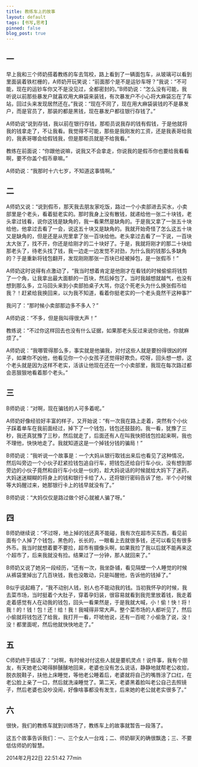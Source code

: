 ```yaml
---
title: 教练车上的故事
layout: default
tags: [书写,思考]
pinned: false
blog_post: true
---
```



## 一
早上我和三个师奶搭着教练的车去驾校，路上看到了一辆面包车，从玻璃可以看到里面装着铁栏栅的，A师奶开玩笑说：“前面那个是不是运钞车呀？”我说：“不可能，现在的运钞车你又不是没见过，全都密封的。”B师奶说：“怎么没有可能，我听说以前那些暴发户就喜欢用大麻袋来装钱，有次暴发户不小心将大麻袋忘在了车站，回过头来发现居然还在。”我说：“现在不同了，现在用大麻袋装钱的不是暴发户，而是官员了，那装的都是黑钱，现在暴发户都往银行存钱了。”

A师奶说“说到存钱，我以前在银行存钱，那柜员说我存的钱有假钱，于是他就将我的钱拿走了，不让我看。我觉得不可能，那些是我刚发的工资，还是我表哥给我的，我表哥哪会给假钱我，但是那柜员就是不给我看。”

教练在前面说：“你跟他说嘛，说我又不会拿走，你说我的是假币你也要给我看看啊，要不你盖个假币章嘛。”

A师奶说：“我那时十六七岁，不知道这事情啊。”

## 二
A师奶又说：“说到假币，那天我去朋友家吃饭，路过一个小卖部进去买水，小卖部里是个老头，看着挺老实的。那时我身上没有散钱，就递给他一张二十块钱，老头拿过钱看，说你这钱是缺角的，我一看果然是缺角的。于是我又拿了一张五十块给他，他拿过去看了一会，说这五十块又是缺角的。我就开始奇怪了怎么这五十块又是缺角的，但是还是从兜里拿了张一百块给他。老头拿过去看了一下说，一百块太大张了，找不开，你还是给刚才的二十块好了。于是，我就将刚才的那二十块给那老头了，待老头找了钱，我一边走一边发觉不对劲，为什么我的钱那么多缺角的？于是重新将钱包翻开，发现刚刚那张一百块已经被掉包，是一张假币！”

A师奶这时说得有点激动了，“我当时想着肯定是他刚才在看钱的时候偷偷将钱剪了一个角，让我拿出最大面额的一百块，然后掉包了。当时我越想就越气，也没有想到那么多，立马回头来到小卖部拍桌子大骂，你这个死老头为什么换张假币给我？！赶紧给我换回来，以为我不知道，看着你挺老实的一个老头竟然干这种事?”

我问了：“那时候小卖部那边多不多人？”

A师奶说：“不多，但是我叫得很大声！”

教练说：“不过你这样回去也没有什么证据，如果那老头反过来说你讹他，你就麻烦了。”

A师奶说：“我哪管得那么多，事实就是他骗我，对付这些人就是要扮得很凶的样子，如果你不凶他，他看见你一个小女孩子还觉得好欺负。哎呀，回头想一想，这个老头就是因为这样不老实，活该让他现在还在一个小卖部里，我现在每次路过都会恶狠狠地看着那个老头。”

## 三
B师奶说：“对啊，现在骗钱的人可多着呢。”

A师奶好像经验好丰富的样子，又开始说：“有一次我在路上走着，突然有个小伙子踩着单车在我前面经过，掉下了一个钱包，钱包还鼓鼓的。我一看，犹豫了三秒，我还真犹豫了三秒，然后就走了，后面还有人在叫我快把钱包捡起来啊，我也不理他，快快地走了。我就知道这是一个掉钱分钱的骗局！”

B师奶说：“我听说一个故事是：一个大妈从银行取钱出来后也看见了这种情况，然后叫旁边一个小伙子赶紧捡钱包追自行车，把钱包还给自行车小伙，没有想到那旁边的小伙子竟然和自行车小伙是一伙的，趁大妈说话的时候就给大妈下了迷药，大妈迷迷糊糊的将身上的钱和银行卡给了人，还将银行密码告诉了他，半个小时候等大妈醒过来，她那银行卡上的钱早就没有了。”

B师奶说：“大妈仅仅是路过做个好心就被人骗了呀。”

## 四
B师奶继续说：“不过呀，地上掉的钱还真不能碰，我有次在超市买东西，看见前面有个人掉了个钱包，黑色的，长长的，一眼看上去就很多钱，还可以看见有很多外币。我当时就想着要不要捡，超市有摄像头啊，如果我捡了我以后就不能再来这个超市了，后来我就没有捡。结果过了一分钟，那人就回来了。”

B师奶又说了她另一段经历，“还有一次，我坐卧铺，看见隔壁一个人睡觉的时候从裤袋里掉出了几百块钱，我也没敢动，只是叫醒他，告诉他的钱掉了。”

B似乎说起瘾了，“我不动别人钱，别人也不能动我的钱。当初我怀孕的时候，我去菜市场，当时挺着个大肚子，穿着孕妇装，很容易就看到我兜里放着钱，我走着走着感觉有人在动我的钱包，回头一看果然是，于是我就大喊，小！偷！快！将！我！的！钱！包！还！给！我！我喊得非常大声。整个菜市场的人都听见了，然后小偷就将钱包还了给我，我打开一看，吓唬他说，还有一百呢？小偷急了说，没！没！都里面呢，然后他就快快地走了。”

## 五
C师奶终于插话了：“对啊，有时候对付这些人就是要机灵点！说件事，我有个朋友，有天她老公喝得醉醺醺地回来，老婆也没有怎么说话，静静地就帮老公收拾，脱衣脱鞋子，扶他上床睡觉，等他老公睡着后，老婆就将自己的嘴唇涂了口红，在老公脸上亲了一口，然后就洗澡睡觉了。第二天，老婆黑着脸叫老公自己去照镜子，然后老婆也没吵没闹，好像啥事都没有发生，后来她的老公就老实很多了。”

## 六
很快，我们的教练车就到训练场了，教练车上的故事就暂告一段落了。

这五个故事告诉我们：一、三个女人一台戏；二、师奶聊天的确很飘逸；三、不要低估师奶的智慧。

2014年2月22日 22:51:42 77min
